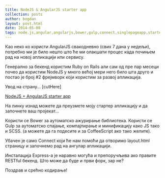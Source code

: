 ```yaml
---
title: NodeJS & AngularJS starter app
collection: posts
author: bogdan
layout: post.html
date: 2014-05-08
tags: node.js,angular,angularjs,bower,gulp,connect,singlepageapp,starterapp
---
```


Као неко ко користи AngularJS свакодневно (свих 7 дана у недељи), потребно ми је било нешто што ће ми олакшати процес када почињем рад на новој апликацији или сервису.

Генерално за бекенд користим Ruby on Rails али сам од пре пар месеци почео да користим NodeJS у много већој мери него било шта друго и постао је број #2 фрејмворк који користим за развој апликација.

Увод на страну...
[cutHere]

[NodeJS + AngularJS starter app](https://github.com/aysbg/node_angular_starter)

На линку изнад можете да преузмете моју стартер апликацију и да започнете ваш пројекат...

Користи се Bower за аутоматско ажурирање библиотека.
Користи се Gulp за аутоматско спајање, компајлирање и минификацију како ЈЅ тако и ЅСЅЅ. (а можете да га подесите и за CoffeeScript ако тако желите).

Убачен је само Connect који ће нам помоћи да отворимо layout.html страницу и започнемо рад на ангулар апликацији.

Инсталација Express-a је наравно могућа и препоручљива ако правите RESTful бекенд. Што може да буде и први форк, зар не?

Поздрав и срећно кодирање!

